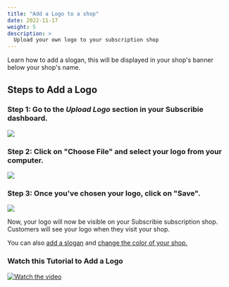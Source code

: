 ```yaml
---
title: "Add a Logo to a shop"
date: 2022-11-17
weight: 5
description: >
  Upload your own logo to your subscription shop
---
```


Learn how to add a slogan, this will be displayed in your shop's banner below your shop's name.

## Steps to Add a Logo

### Step 1: Go to the *Upload Logo* section in your Subscribie dashboard.

![](https://subscribie.co.uk/blog/content/images/size/w1000/2023/02/add-a-logo-to-subscribie-shop-1-1.webp)

### Step 2: Click on "Choose File" and select your logo from your computer.

![](https://subscribie.co.uk/blog/content/images/size/w1000/2023/02/add-a-logo-to-subscribie-shop-2-1.webp)

### Step 3: Once you've chosen your logo, click on "Save".

![](https://subscribie.co.uk/blog/content/images/size/w1000/2023/02/add-a-logo-to-subscribie-shop-3-1.webp)

Now, your logo will now be visible on your Subscribie subscription shop. Customers will see your logo when they visit your shop.

You can also [add a slogan](https://docs.subscribie.co.uk/docs/tasks/add-a-slogan/) and [change the color of your shop.](https://docs.subscribie.co.uk/docs/tasks/change-shop-colour/)

### Watch this Tutorial to Add a Logo

[![Watch the video](https://github.com/Subscribie/subscribie/assets/30567984/733e7f6c-f3cf-4724-aae4-b652f66c5eda)](https://youtube.com/watch?v=KcmhZfccR0w)